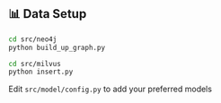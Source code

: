 ## 📊 Data Setup

```bash
cd src/neo4j
python build_up_graph.py 
```


```bash
cd src/milvus
python insert.py
```


Edit `src/model/config.py` to add your preferred models


